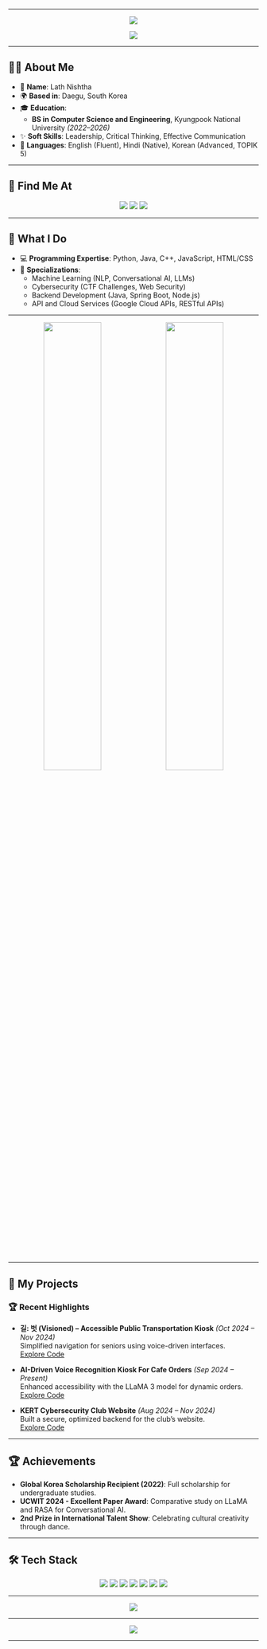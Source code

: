 
---

<p align="center">
  <img src="https://capsule-render.vercel.app/api?type=waving&color=gradient&height=200&section=header&text=Welcome%20to%20Nishtha%20Lath's%20World&fontSize=30&fontAlignY=40" />
</p>

<p align="center">
  <img src="https://readme-typing-svg.herokuapp.com?font=Fira+Code&size=30&pause=1000&color=0078D4&center=true&vCenter=true&width=900&height=40&lines=Innovative+Coder.;Web-Development+Enthusiast.;AI+and+ML+Researcher.;Exploring+Endless+Possibilities.">
</p>

---

## 👩‍💻 **About Me**
- 🌟 **Name**: Lath Nishtha  
- 🌍 **Based in**: Daegu, South Korea  
- 🎓 **Education**:  
  - **BS in Computer Science and Engineering**, Kyungpook National University *(2022–2026)*  
- ✨ **Soft Skills**: Leadership, Critical Thinking, Effective Communication  
- 🌱 **Languages**: English (Fluent), Hindi (Native), Korean (Advanced, TOPIK 5)  

---

## 📄 **Find Me At**
<p align="center">
  <a href="https://www.linkedin.com/in/nishtha-lath-335206276/" target="_blank"><img src="https://img.shields.io/badge/LinkedIn-0077B5?style=for-the-badge&logo=linkedin&logoColor=white"></a>
  <a href="mailto:lathnishtha775@gmail.com" target="_blank"><img src="https://img.shields.io/badge/Email-D14836?style=for-the-badge&logo=gmail&logoColor=white"></a>
  <a href="https://github.com/NishthaLath/NishthaLath/blob/81fe27ee9c32034344c6c9df1e7f588aaf53e633/MyFiles%20/Resume%20(Lath%20Nishtha).pdf" target="_blank"><img src="https://img.shields.io/badge/Resume-FFA500?style=for-the-badge&logo=adobeacrobatreader&logoColor=white"></a>
</p>

---

## 🌟 **What I Do**
- 💻 **Programming Expertise**: Python, Java, C++, JavaScript, HTML/CSS  
- 🧠 **Specializations**:  
  - Machine Learning (NLP, Conversational AI, LLMs)  
  - Cybersecurity (CTF Challenges, Web Security)  
  - Backend Development (Java, Spring Boot, Node.js)  
  - API and Cloud Services (Google Cloud APIs, RESTful APIs)  

---

<div align="center">
  <img src="https://github-readme-stats.vercel.app/api?username=NishthaLath&show_icons=true&theme=dracula&hide_border=true" width="48%">
  <img src="https://github-readme-stats.vercel.app/api/top-langs/?username=NishthaLath&layout=compact&theme=dracula&hide_border=true" width="48%">
</div>

---

## 🚀 **My Projects**
### 🏆 **Recent Highlights**
- **길: 벗 (Visioned) – Accessible Public Transportation Kiosk** *(Oct 2024 – Nov 2024)*  
  Simplified navigation for seniors using voice-driven interfaces.  
  [Explore Code](https://github.com/VISIONED-KNU)  

- **AI-Driven Voice Recognition Kiosk For Cafe Orders** *(Sep 2024 – Present)*  
  Enhanced accessibility with the LLaMA 3 model for dynamic orders.  
  [Explore Code](https://github.com/AI-coffee-Kiosk)  

- **KERT Cybersecurity Club Website** *(Aug 2024 – Nov 2024)*  
  Built a secure, optimized backend for the club’s website.  
  [Explore Code](https://github.com/NishthaLath/KERT_Backend)  

---

## 🏆 **Achievements**
- **Global Korea Scholarship Recipient (2022)**: Full scholarship for undergraduate studies.  
- **UCWIT 2024 - Excellent Paper Award**: Comparative study on LLaMA and RASA for Conversational AI.  
- **2nd Prize in International Talent Show**: Celebrating cultural creativity through dance.  

---

## 🛠️ **Tech Stack**
<div align="center">
  <img src="https://img.shields.io/badge/Python-3776AB?style=for-the-badge&logo=python&logoColor=white" />
  <img src="https://img.shields.io/badge/Java-007396?style=for-the-badge&logo=java&logoColor=white" />
  <img src="https://img.shields.io/badge/Node.js-339933?style=for-the-badge&logo=node.js&logoColor=white" />
  <img src="https://img.shields.io/badge/Spring_Boot-6DB33F?style=for-the-badge&logo=spring-boot&logoColor=white" />
  <img src="https://img.shields.io/badge/React-61DAFB?style=for-the-badge&logo=react&logoColor=white" />
  <img src="https://img.shields.io/badge/PyTorch-EE4C2C?style=for-the-badge&logo=pytorch&logoColor=white" />
  <img src="https://img.shields.io/badge/Docker-2496ED?style=for-the-badge&logo=docker&logoColor=white" />
</div>

---

<div align="center">
  <img src="https://github-profile-trophy.vercel.app/?username=NishthaLath&theme=radical&no-frame=true&column=5&margin-w=15" />
</div>

---

<p align="center">
  <img src="https://capsule-render.vercel.app/api?type=waving&color=gradient&height=200&section=footer&text=Keep%20Innovating!&fontSize=30&fontAlignY=65" />
</p>

---

